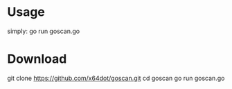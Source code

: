 # Usage
simply: go run goscan.go
# Download 
git clone https://github.com/x64dot/goscan.git
cd goscan
go run goscan.go


